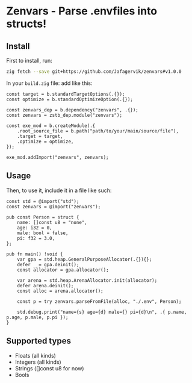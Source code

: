 # Zenvars - Parse .envfiles into structs!

## Install

First to install, run:
```sh 
zig fetch --save git+https://github.com/Jafagervik/zenvars#v1.0.0
```

In your `build.zig` file: add like this:

```zig 
const target = b.standardTargetOptions(.{});
const optimize = b.standardOptimizeOption(.{});

const zenvars_dep = b.dependency("zenvars", .{});
const zenvars = zstb_dep.module("zenvars");

const exe_mod = b.createModule(.{
    .root_source_file = b.path("path/to/your/main/source/file"),
    .target = target,
    .optimize = optimize,
});

exe_mod.addImport("zenvars", zenvars);
```


## Usage

Then, to use it, include it in a file like such: 

```zig 
const std = @import("std");
const zenvars = @import("zenvars");

pub const Person = struct {
    name: []const u8 = "none",
    age: i32 = 0,
    male: bool = false,
    pi: f32 = 3.0,
};

pub fn main() !void {
    var gpa = std.heap.GeneralPurposeAllocator(.{}){};
    defer _ = gpa.deinit();
    const allocator = gpa.allocator();

    var arena = std.heap.ArenaAllocator.init(allocator);
    defer arena.deinit();
    const alloc = arena.allocator();

    const p = try zenvars.parseFromFile(alloc, "./.env", Person);

    std.debug.print("name={s} age={d} male={} pi={d}\n", .{ p.name, p.age, p.male, p.pi });
}
```




## Supported types

* Floats (all kinds)
* Integers (all kinds)
* Strings ([]const u8 for now)
* Bools
